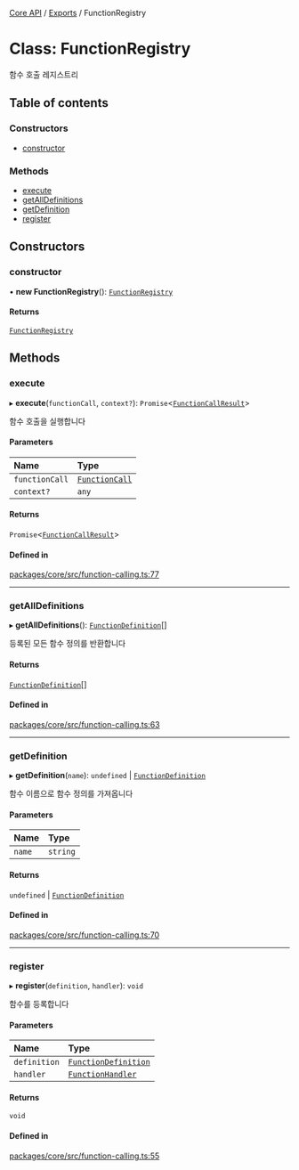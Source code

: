 [Core API](../../) / [Exports](../modules) / FunctionRegistry

# Class: FunctionRegistry

함수 호출 레지스트리

## Table of contents

### Constructors

- [constructor](FunctionRegistry#constructor)

### Methods

- [execute](FunctionRegistry#execute)
- [getAllDefinitions](FunctionRegistry#getalldefinitions)
- [getDefinition](FunctionRegistry#getdefinition)
- [register](FunctionRegistry#register)

## Constructors

### constructor

• **new FunctionRegistry**(): [`FunctionRegistry`](FunctionRegistry)

#### Returns

[`FunctionRegistry`](FunctionRegistry)

## Methods

### execute

▸ **execute**(`functionCall`, `context?`): `Promise`\<[`FunctionCallResult`](../interfaces/FunctionCallResult)\>

함수 호출을 실행합니다

#### Parameters

| Name | Type |
| :------ | :------ |
| `functionCall` | [`FunctionCall`](../interfaces/FunctionCall) |
| `context?` | `any` |

#### Returns

`Promise`\<[`FunctionCallResult`](../interfaces/FunctionCallResult)\>

#### Defined in

[packages/core/src/function-calling.ts:77](https://github.com/robotaio/robota/blob/9579105c51358f78d543b68192b3502c0ddd981f/packages/core/src/function-calling.ts#L77)

___

### getAllDefinitions

▸ **getAllDefinitions**(): [`FunctionDefinition`](../interfaces/FunctionDefinition)[]

등록된 모든 함수 정의를 반환합니다

#### Returns

[`FunctionDefinition`](../interfaces/FunctionDefinition)[]

#### Defined in

[packages/core/src/function-calling.ts:63](https://github.com/robotaio/robota/blob/9579105c51358f78d543b68192b3502c0ddd981f/packages/core/src/function-calling.ts#L63)

___

### getDefinition

▸ **getDefinition**(`name`): `undefined` \| [`FunctionDefinition`](../interfaces/FunctionDefinition)

함수 이름으로 함수 정의를 가져옵니다

#### Parameters

| Name | Type |
| :------ | :------ |
| `name` | `string` |

#### Returns

`undefined` \| [`FunctionDefinition`](../interfaces/FunctionDefinition)

#### Defined in

[packages/core/src/function-calling.ts:70](https://github.com/robotaio/robota/blob/9579105c51358f78d543b68192b3502c0ddd981f/packages/core/src/function-calling.ts#L70)

___

### register

▸ **register**(`definition`, `handler`): `void`

함수를 등록합니다

#### Parameters

| Name | Type |
| :------ | :------ |
| `definition` | [`FunctionDefinition`](../interfaces/FunctionDefinition) |
| `handler` | [`FunctionHandler`](../modules#functionhandler) |

#### Returns

`void`

#### Defined in

[packages/core/src/function-calling.ts:55](https://github.com/robotaio/robota/blob/9579105c51358f78d543b68192b3502c0ddd981f/packages/core/src/function-calling.ts#L55)
